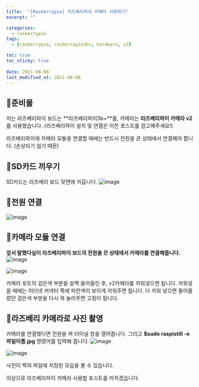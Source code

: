 ```yaml
---
title:  "[Rasberrypie] 라즈베리파이 카메라 사용하기"
excerpt: ""

categories:
  - rasberrypie
tags:
  - [rasberrypie, rasberrypie3b+, hardware, v2]

toc: true
toc_sticky: true
 
date: 2021-08-08
last_modified_at: 2021-08-08
---
```


## 📜준비물
저는 라즈베리파이 보드는 **라즈베리파이3b+**를, 카메라는 **라즈베리파이 카메라 v2**를 사용했습니다.
(라즈베리파이 설치 및 연결은 이전 포스트를 참고해주세요!)

라즈베리파이에 카메라 모듈을 연결할 때에는 반드시 전원을 끈 상태에서 연결해야 합니다.
(손상되기 쉽기 때문)

## 📜SD카드 끼우기
SD카드는 라즈베리 보드 뒷면에 끼웁니다.
![image](https://github.com/rin1004/rin1004.github.io/assets/59803206/ed1e6fb0-0903-4855-bfe7-e4634e9d36fe)


## 📜전원 연결
![image](https://github.com/rin1004/rin1004.github.io/assets/59803206/5fd911ef-1550-43f6-8dca-22b4ca21b366)

## 📜카메라 모듈 연결
**앞서 말했다싶이 라즈베리파이 보드의 전원을 끈 상태에서 카메라를 연결해줍니다.**
![image](https://github.com/rin1004/rin1004.github.io/assets/59803206/29f9f82c-970a-4898-9b1b-d0184337050c)

![image](https://github.com/rin1004/rin1004.github.io/assets/59803206/8ac868df-2926-4df8-bccb-a6ae184c8558)

카메라 포트의 검은색 부분을 살짝 들어올린 후, v2카메라를 끼워넣으면 됩니다.
끼워넣을 때에는 이더넷 커넥터 쪽에 파란색이 보이게 끼워주면 됩니다.
다 끼워 넣으면 들어올렸던 검은색 부분을 다시 꾹 눌러주면 고정이 됩니다.


## 📜라즈베리 카메라로 사진 촬영
카메라를 연결했다면 전원을 켜 터미널 창을 열어줍니다.
그리고 **$sudo raspistill -o 파일이름.jpg** 명령어를 입력해 줍니다.
![image](https://github.com/rin1004/rin1004.github.io/assets/59803206/9ebc03d2-0ee3-43d0-8891-e239c308c044)

![image](https://github.com/rin1004/rin1004.github.io/assets/59803206/982b0fc9-5459-48ec-b832-6ea6aa166dd1)

사진이 찍혀 파일에 저장된 모습을 볼 수 있습니다.

이상으로 라즈베리파이 카메라 사용법 포스트를 마치겠습니다.
